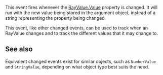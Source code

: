 This event fires whenever the [RayValue.Value](https://developer.roblox.com/api-reference/property/RayValue/Value) property is changed. It will run with the new value being stored in the argument object, instead of a string representing the property being changed.

This event, like other changed events, can be used to track when an RayValue changes and to track the different values that it may change to.

## See also

Equivalent changed events exist for similar objects, such as `NumberValue` and `StringValue`, depending on what object type best suits the need.
